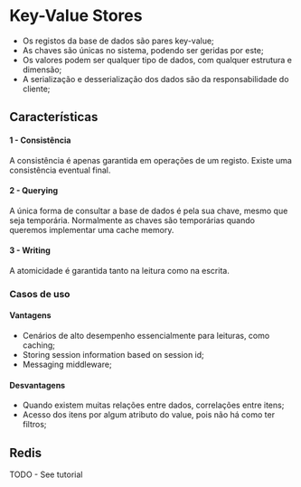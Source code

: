 # Key-Value Stores

- Os registos da base de dados são pares key-value;
- As chaves são únicas no sistema, podendo ser geridas por este;
- Os valores podem ser qualquer tipo de dados, com qualquer estrutura e dimensão;
- A serialização e desserialização dos dados são da responsabilidade do cliente;

## Características

#### 1 - Consistência

A consistência é apenas garantida em operações de um registo. Existe uma consistência eventual final.

#### 2 - Querying

A única forma de consultar a base de dados é pela sua chave, mesmo que seja temporária. Normalmente as chaves são temporárias quando queremos implementar uma cache memory.

#### 3 - Writing

A atomicidade é garantida tanto na leitura como na escrita.

### Casos de uso

#### Vantagens

- Cenários de alto desempenho essencialmente para leituras, como caching;
- Storing session information based on session id;
- Messaging middleware;

#### Desvantagens

- Quando existem muitas relações entre dados, correlações entre itens;
- Acesso dos itens por algum atributo do value, pois não há como ter filtros;

## Redis

TODO - See tutorial